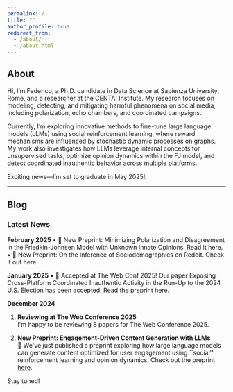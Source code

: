 ```yaml
---
permalink: /
title: ""
author_profile: true
redirect_from: 
  - /about/
  - /about.html
---
```



## About

Hi, I’m Federico, a Ph.D. candidate in Data Science at Sapienza University, Rome, and a researcher at the CENTAI Institute.
My research focuses on modeling, detecting, and mitigating harmful phenomena on social media, including polarization, echo chambers, and coordinated campaigns.

Currently, I’m exploring innovative methods to fine-tune large language models (LLMs) using social reinforcement learning, where reward mechanisms are influenced by stochastic dynamic processes on graphs. My work also investigates how LLMs leverage internal concepts for unsupervised tasks, optimize opinion dynamics within the FJ model, and detect coordinated inauthentic behavior across multiple platforms.

Exciting news—I’m set to graduate in May 2025!

---

## Blog

### Latest News

**February 2025**
	•	📄 New Preprint: Minimizing Polarization and Disagreement in the Friedkin-Johnsen Model with Unknown Innate Opinions. Read it here.
	•	📄 New Preprint: On the Inference of Sociodemographics on Reddit. Check it out here.

**January 2025**
	•	🎉 Accepted at The Web Conf 2025! Our paper Exposing Cross-Platform Coordinated Inauthentic Activity in the Run-Up to the 2024 U.S. Election has been accepted! Read the preprint here.

**December 2024**

1. **Reviewing at The Web Conference 2025**  
   I'm happy to be reviewing 8 papers for The Web Conference 2025. 

2. **New Preprint: Engagement-Driven Content Generation with LLMs**  
   📄 We've just published a preprint exploring how large language models can generate content optimized for user engagement using ``social'' reinforcement learning and opinion dynamics. Check out the preprint [here](https://arxiv.org/abs/2411.13187).

Stay tuned!

